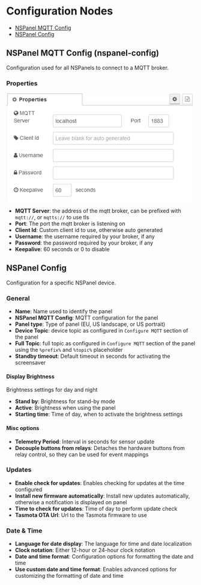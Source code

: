 # Configuration Nodes

-   [NSPanel MQTT Config](#nspanel-mqtt-config-nspanel-config)
-   [NSPanel Config](#nspanel-config)

## NSPanel MQTT Config (nspanel-config)

Configuration used for all NSPanels to connect to a MQTT broker.

### Properties

![image](img/config-node-config_mqtt.png)

-   **MQTT Server**: the address of the mqtt broker, can be prefixed with `mqtt://`, or `mqtts://` to use tls<br/>
-   **Port**: The port the mqtt broker is listening on<br/>
-   **Client Id**: Custom client id to use, otherwise auto generated<br/>
-   **Username**: the username required by your broker, if any<br/>
-   **Password**: the password required by your broker, if any<br/>
-   **Keepalive**: 60 seconds or 0 to disable<br/>

## NSPanel Config

Configuration for a specific NSPanel device.

### General

-   **Name**: Name used to identify the panel<br/>
-   **NSPanel MQTT Config**: MQTT configuration for the panel<br/>
-   **Panel type**: Type of panel (EU, US landscape, or US portrait)<br/>
-   **Device Topic**: device topic as configured in `Configure MQTT` section of the panel<br/>
-   **Full Topic**: full topic as configured in `Configure MQTT` section of the panel using the `%prefix%` and `%topic%` placeholder<br/>
-   **Standby timeout**: Default timeout in seconds for activating the screensaver<br/>

#### Display Brightness

Brightness settings for day and night

-   **Stand by**: Brightness for stand-by mode<br/>
-   **Active**: Brightness when using the panel<br/>
-   **Starting time**: Time of day, when to activate the brightness settings<br/>

#### Misc options

-   **Telemetry Period**: Interval in seconds for sensor update<br/>
-   **Decouple buttons from relays**: Detaches the hardware buttons from relay control, so they can be used for event mappings<br/>

### Updates

-   **Enable check for updates**: Enables checking for updates at the time configured<br/>
-   **Install new firmware automatically**: Install new updates automatically, otherwise a notification is displayed on panel<br/>
-   **Time to check for updates**: Time of day to perform update check<br/>
-   **Tasmota OTA Url**: Url to the Tasmota firmware to use<br/>

### Date & Time

-   **Language for date display**: The language for time and date localization<br/>
-   **Clock notation**: Either 12-hour or 24-hour clock notation<br/>
-   **Date and time format**: Configuration options for formatting the date and time<br/>
-   **Use custom date and time format**: Enables advanced options for customizing the formatting of date and time<br/>
